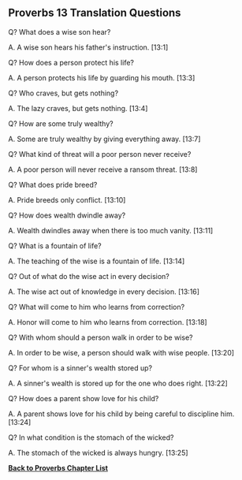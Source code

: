 ## Proverbs 13 Translation Questions ##

Q? What does a wise son hear?

A. A wise son hears his father's instruction. [13:1]

Q? How does a person protect his life?

A. A person protects his life by guarding his mouth. [13:3]

Q? Who craves, but gets nothing?

A. The lazy craves, but gets nothing. [13:4]

Q? How are some truly wealthy?

A. Some are truly wealthy by giving everything away. [13:7]

Q? What kind of threat will a poor person never receive?

A. A poor person will never receive a ransom threat. [13:8]

Q? What does pride breed?

A. Pride breeds only conflict. [13:10]

Q? How does wealth dwindle away?

A. Wealth dwindles away when there is too much vanity. [13:11]

Q? What is a fountain of life?

A. The teaching of the wise is a fountain of life. [13:14]

Q? Out of what do the wise act in every decision?

A. The wise act out of knowledge in every decision. [13:16]

Q? What will come to him who learns from correction?

A. Honor will come to him who learns from correction. [13:18]

Q? With whom should a person walk in order to be wise?

A. In order to be wise, a person should walk with wise people. [13:20]

Q? For whom is a sinner's wealth stored up?

A. A sinner's wealth is stored up for the one who does right. [13:22]

Q? How does a parent show love for his child?

A. A parent shows love for his child by being careful to discipline him. [13:24]

Q? In what condition is the stomach of the wicked?

A. The stomach of the wicked is always hungry. [13:25]

__[Back to Proverbs Chapter List](./)__

